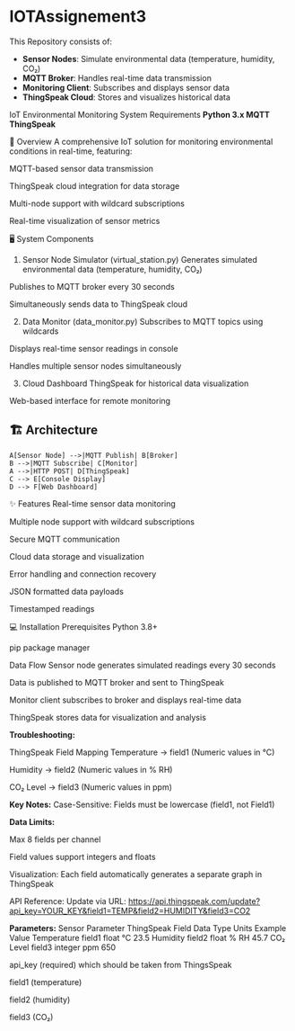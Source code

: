 # IOTAssignement3

This Repository consists of:
- **Sensor Nodes**: Simulate environmental data (temperature, humidity, CO₂)
- **MQTT Broker**: Handles real-time data transmission
- **Monitoring Client**: Subscribes and displays sensor data
- **ThingSpeak Cloud**: Stores and visualizes historical data

IoT Environmental Monitoring System Requirements
**Python 3.x
MQTT
ThingSpeak**

📝 Overview
A comprehensive IoT solution for monitoring environmental conditions in real-time, featuring:

MQTT-based sensor data transmission

ThingSpeak cloud integration for data storage

Multi-node support with wildcard subscriptions

Real-time visualization of sensor metrics

🖥️ System Components
1. Sensor Node Simulator (virtual_station.py)
Generates simulated environmental data (temperature, humidity, CO₂)

Publishes to MQTT broker every 30 seconds

Simultaneously sends data to ThingSpeak cloud

2. Data Monitor (data_monitor.py)
Subscribes to MQTT topics using wildcards

Displays real-time sensor readings in console

Handles multiple sensor nodes simultaneously

3. Cloud Dashboard
ThingSpeak for historical data visualization

Web-based interface for remote monitoring

## 🏗 Architecture
    A[Sensor Node] -->|MQTT Publish| B[Broker]
    B -->|MQTT Subscribe| C[Monitor]
    A -->|HTTP POST| D[ThingSpeak]
    C --> E[Console Display]
    D --> F[Web Dashboard]

✨ Features
Real-time sensor data monitoring

Multiple node support with wildcard subscriptions

Secure MQTT communication

Cloud data storage and visualization

Error handling and connection recovery

JSON formatted data payloads

Timestamped readings

💻 Installation
Prerequisites
Python 3.8+

pip package manager


Data Flow
Sensor node generates simulated readings every 30 seconds

Data is published to MQTT broker and sent to ThingSpeak

Monitor client subscribes to broker and displays real-time data

ThingSpeak stores data for visualization and analysis

**Troubleshooting:**

ThingSpeak Field Mapping
Temperature → field1
(Numeric values in °C)

Humidity → field2
(Numeric values in % RH)

CO₂ Level → field3
(Numeric values in ppm)

**Key Notes:**
Case-Sensitive: Fields must be lowercase (field1, not Field1)

**Data Limits:**

Max 8 fields per channel

Field values support integers and floats

Visualization:
Each field automatically generates a separate graph in ThingSpeak

API Reference:
Update via URL:
https://api.thingspeak.com/update?api_key=YOUR_KEY&field1=TEMP&field2=HUMIDITY&field3=CO2

**Parameters:**
Sensor Parameter	ThingSpeak Field	Data Type	Units	Example Value
Temperature	        field1	            float	    °C	    23.5
Humidity	        field2	            float	    % RH	45.7
CO₂ Level	        field3	            integer	    ppm	    650

api_key (required) which should be taken from ThingsSpeak

field1 (temperature)

field2 (humidity)

field3 (CO₂)
